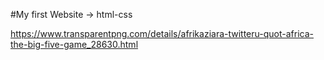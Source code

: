 #My first Website
-> html-css

https://www.transparentpng.com/details/afrikaziara-twitteru-quot-africa-the-big-five-game_28630.html